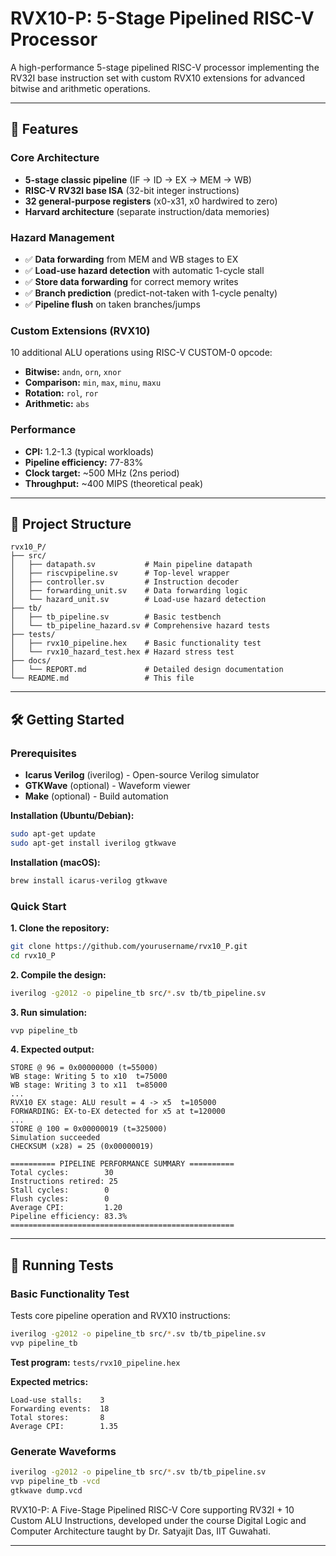# RVX10-P: 5-Stage Pipelined RISC-V Processor

A high-performance 5-stage pipelined RISC-V processor implementing the RV32I base instruction set with custom RVX10 extensions for advanced bitwise and arithmetic operations.

---

## 🚀 Features

### Core Architecture
- **5-stage classic pipeline** (IF → ID → EX → MEM → WB)
- **RISC-V RV32I base ISA** (32-bit integer instructions)
- **32 general-purpose registers** (x0-x31, x0 hardwired to zero)
- **Harvard architecture** (separate instruction/data memories)

### Hazard Management
- ✅ **Data forwarding** from MEM and WB stages to EX
- ✅ **Load-use hazard detection** with automatic 1-cycle stall
- ✅ **Store data forwarding** for correct memory writes
- ✅ **Branch prediction** (predict-not-taken with 1-cycle penalty)
- ✅ **Pipeline flush** on taken branches/jumps

### Custom Extensions (RVX10)
10 additional ALU operations using RISC-V CUSTOM-0 opcode:
- **Bitwise:** `andn`, `orn`, `xnor`
- **Comparison:** `min`, `max`, `minu`, `maxu`
- **Rotation:** `rol`, `ror`
- **Arithmetic:** `abs`

### Performance
- **CPI:** 1.2-1.3 (typical workloads)
- **Pipeline efficiency:** 77-83%
- **Clock target:** ~500 MHz (2ns period)
- **Throughput:** ~400 MIPS (theoretical peak)

---

## 📁 Project Structure

```
rvx10_P/
├── src/
│   ├── datapath.sv           # Main pipeline datapath
│   ├── riscvpipeline.sv      # Top-level wrapper
│   ├── controller.sv         # Instruction decoder
│   ├── forwarding_unit.sv    # Data forwarding logic
│   └── hazard_unit.sv        # Load-use hazard detection
├── tb/
│   ├── tb_pipeline.sv        # Basic testbench
│   └── tb_pipeline_hazard.sv # Comprehensive hazard tests
├── tests/
│   ├── rvx10_pipeline.hex    # Basic functionality test
│   └── rvx10_hazard_test.hex # Hazard stress test
├── docs/
│   └── REPORT.md             # Detailed design documentation
└── README.md                 # This file
```

---

## 🛠️ Getting Started

### Prerequisites

- **Icarus Verilog** (iverilog) - Open-source Verilog simulator
- **GTKWave** (optional) - Waveform viewer
- **Make** (optional) - Build automation

**Installation (Ubuntu/Debian):**
```bash
sudo apt-get update
sudo apt-get install iverilog gtkwave
```

**Installation (macOS):**
```bash
brew install icarus-verilog gtkwave
```

### Quick Start

**1. Clone the repository:**
```bash
git clone https://github.com/yourusername/rvx10_P.git
cd rvx10_P
```

**2. Compile the design:**
```bash
iverilog -g2012 -o pipeline_tb src/*.sv tb/tb_pipeline.sv
```

**3. Run simulation:**
```bash
vvp pipeline_tb
```

**4. Expected output:**
```
STORE @ 96 = 0x00000000 (t=55000)
WB stage: Writing 5 to x10  t=75000
WB stage: Writing 3 to x11  t=85000
...
RVX10 EX stage: ALU result = 4 -> x5  t=105000
FORWARDING: EX-to-EX detected for x5 at t=120000
...
STORE @ 100 = 0x00000019 (t=325000)
Simulation succeeded
CHECKSUM (x28) = 25 (0x00000019)

========== PIPELINE PERFORMANCE SUMMARY ==========
Total cycles:        30
Instructions retired: 25
Stall cycles:        0
Flush cycles:        0
Average CPI:         1.20
Pipeline efficiency: 83.3%
==================================================
```

---

## 🧪 Running Tests

### Basic Functionality Test

Tests core pipeline operation and RVX10 instructions:

```bash
iverilog -g2012 -o pipeline_tb src/*.sv tb/tb_pipeline.sv
vvp pipeline_tb
```

**Test program:** `tests/rvx10_pipeline.hex`

**Expected metrics:**
```
Load-use stalls:    3
Forwarding events:  18
Total stores:       8
Average CPI:        1.35
```

### Generate Waveforms

```bash
iverilog -g2012 -o pipeline_tb src/*.sv tb/tb_pipeline.sv
vvp pipeline_tb -vcd
gtkwave dump.vcd
```

RVX10-P: A Five-Stage Pipelined RISC-V Core supporting RV32I + 10 Custom
ALU Instructions, developed under the course Digital Logic and Computer
Architecture taught by Dr. Satyajit Das, IIT Guwahati.

---
